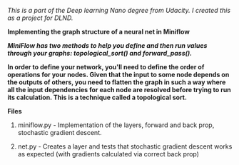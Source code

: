 *This is a part of the Deep learning Nano degree from Udacity. I created this as a project for DLND.*


**Implementing the graph structure of a neural net in Miniflow**

***MiniFlow has two methods to help you define and then run values through your graphs: topological_sort() and forward_pass().***

**In order to define your network, you'll need to define the order of operations for your nodes. Given that the input to some node depends on the outputs of others, you need to flatten the graph in such a way where all the input dependencies for each node are resolved before trying to run its calculation. This is a technique called a topological sort.**

**Files**


1. miniflow.py - Implementation of the layers, forward and back prop, stochastic gradient descent.


2. net.py - Creates a layer and tests that stochastic gradient descent works as expected (with gradients calculated via correct back prop)

